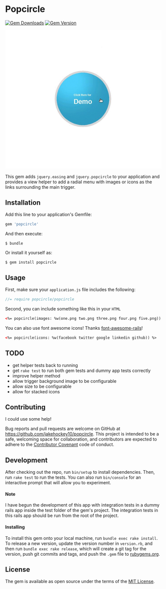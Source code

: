 # Popcircle

[![Gem Downloads](https://img.shields.io/gem/dt/popcircle.svg)](https://badge.fury.io/rb/popcircle) [![Gem Version](https://badge.fury.io/rb/popcircle.svg)](https://badge.fury.io/rb/popcircle)

![Alt text](/popcircle.gif)

This gem adds `jquery.easing` and `jquery.popcircle` to your application and provides a view helper to add a radial menu with images or icons as the links surrounding the main trigger.

## Installation

Add this line to your application's Gemfile:

```ruby
gem 'popcircle'
```

And then execute:

    $ bundle

Or install it yourself as:

    $ gem install popcircle

## Usage

First, make sure your `application.js` file includes the following:

```javascript
//= require popcircle/popcircle
```

Second, you can include something like this in your `HTML`

```HTML
<%= popcircle(images: %w(one.png two.png three.png four.png five.png)) %>
```

You can also use font awesome icons!  Thanks [font-awesome-rails](https://github.com/bokmann/font-awesome-rails)!

```HTML
<%= popcircle(icons: %w(facebook twitter google linkedin github)) %>
```

## TODO

- get helper tests back to running
- get `rake test` to run both gem tests and dummy app tests correctly
- improve helper method
- allow trigger background image to be configurable
- allow size to be configurable
- allow for stacked icons

## Contributing

I could use some help!

Bug reports and pull requests are welcome on GitHub at https://github.com/jakehockey10/popcircle. This project is intended to be a safe, welcoming space for collaboration, and contributors are expected to adhere to the [Contributor Covenant](http://contributor-covenant.org) code of conduct.

## Development

After checking out the repo, run `bin/setup` to install dependencies. Then, run `rake test` to run the tests. You can also run `bin/console` for an interactive prompt that will allow you to experiment.

#### Note

I have begun the development of this app with integration tests in a dummy rails app inside the test folder of the gem's project.  The integration tests in this rails app should be run from the root of the project.

#### Installing

To install this gem onto your local machine, run `bundle exec rake install`. To release a new version, update the version number in `version.rb`, and then run `bundle exec rake release`, which will create a git tag for the version, push git commits and tags, and push the `.gem` file to [rubygems.org](https://rubygems.org).

## License

The gem is available as open source under the terms of the [MIT License](http://opensource.org/licenses/MIT).

